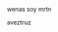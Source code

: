 wenas soy mrtn




aveztruz
<!---
mrtnHZ/mrtnHZ is a ✨ special ✨ repository because its `README.md` (this file) appears on your GitHub profile.
You can click the Preview link to take a look at your changes.
--->
